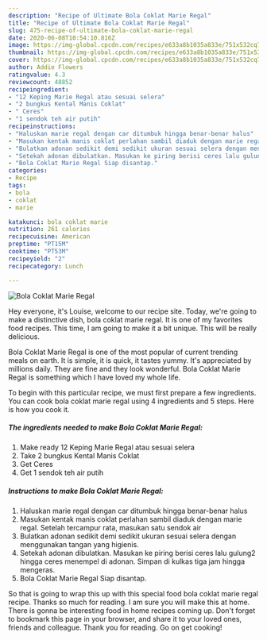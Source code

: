 ```yaml
---
description: "Recipe of Ultimate Bola Coklat Marie Regal"
title: "Recipe of Ultimate Bola Coklat Marie Regal"
slug: 475-recipe-of-ultimate-bola-coklat-marie-regal
date: 2020-06-08T10:54:10.816Z
image: https://img-global.cpcdn.com/recipes/e633a8b1035a833e/751x532cq70/bola-coklat-marie-regal-foto-resep-utama.jpg
thumbnail: https://img-global.cpcdn.com/recipes/e633a8b1035a833e/751x532cq70/bola-coklat-marie-regal-foto-resep-utama.jpg
cover: https://img-global.cpcdn.com/recipes/e633a8b1035a833e/751x532cq70/bola-coklat-marie-regal-foto-resep-utama.jpg
author: Addie Flowers
ratingvalue: 4.3
reviewcount: 48852
recipeingredient:
- "12 Keping Marie Regal atau sesuai selera"
- "2 bungkus Kental Manis Coklat"
- " Ceres"
- "1 sendok teh air putih"
recipeinstructions:
- "Haluskan marie regal dengan car ditumbuk hingga benar-benar halus"
- "Masukan kentak manis coklat perlahan sambil diaduk dengan marie regal. Setelah tercampur rata, masukan satu sendok air"
- "Bulatkan adonan sedikit demi sedikit ukuran sesuai selera dengan menggunakan tangan yang higienis."
- "Setekah adonan dibulatkan. Masukan ke piring berisi ceres lalu gulung2 hingga ceres menempel di adonan. Simpan di kulkas tiga jam hingga mengeras."
- "Bola Coklat Marie Regal Siap disantap."
categories:
- Recipe
tags:
- bola
- coklat
- marie

katakunci: bola coklat marie 
nutrition: 261 calories
recipecuisine: American
preptime: "PT15M"
cooktime: "PT53M"
recipeyield: "2"
recipecategory: Lunch

---
```



![Bola Coklat Marie Regal](https://img-global.cpcdn.com/recipes/e633a8b1035a833e/751x532cq70/bola-coklat-marie-regal-foto-resep-utama.jpg)

Hey everyone, it's Louise, welcome to our recipe site. Today, we're going to make a distinctive dish, bola coklat marie regal. It is one of my favorites food recipes. This time, I am going to make it a bit unique. This will be really delicious.



Bola Coklat Marie Regal is one of the most popular of current trending meals on earth. It is simple, it is quick, it tastes yummy. It's appreciated by millions daily. They are fine and they look wonderful. Bola Coklat Marie Regal is something which I have loved my whole life.


To begin with this particular recipe, we must first prepare a few ingredients. You can cook bola coklat marie regal using 4 ingredients and 5 steps. Here is how you cook it.

<!--inarticleads1-->

##### The ingredients needed to make Bola Coklat Marie Regal:

1. Make ready 12 Keping Marie Regal atau sesuai selera
1. Take 2 bungkus Kental Manis Coklat
1. Get  Ceres
1. Get 1 sendok teh air putih




<!--inarticleads2-->

##### Instructions to make Bola Coklat Marie Regal:

1. Haluskan marie regal dengan car ditumbuk hingga benar-benar halus
1. Masukan kentak manis coklat perlahan sambil diaduk dengan marie regal. Setelah tercampur rata, masukan satu sendok air
1. Bulatkan adonan sedikit demi sedikit ukuran sesuai selera dengan menggunakan tangan yang higienis.
1. Setekah adonan dibulatkan. Masukan ke piring berisi ceres lalu gulung2 hingga ceres menempel di adonan. Simpan di kulkas tiga jam hingga mengeras.
1. Bola Coklat Marie Regal Siap disantap.




So that is going to wrap this up with this special food bola coklat marie regal recipe. Thanks so much for reading. I am sure you will make this at home. There is gonna be interesting food in home recipes coming up. Don't forget to bookmark this page in your browser, and share it to your loved ones, friends and colleague. Thank you for reading. Go on get cooking!
